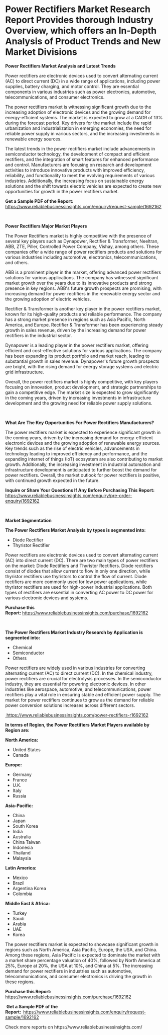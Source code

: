 <p><h1>Power Rectifiers Market Research Report Provides thorough Industry Overview, which offers an In-Depth Analysis of Product Trends and New Market Divisions</h1></p><p><strong>Power Rectifiers Market Analysis and Latest Trends</strong></p>
<p><p>Power rectifiers are electronic devices used to convert alternating current (AC) to direct current (DC) in a wide range of applications, including power supplies, battery charging, and motor control. They are essential components in various industries such as power electronics, automotive, telecommunications, and consumer electronics.</p><p>The power rectifiers market is witnessing significant growth due to the increasing adoption of electronic devices and the growing demand for energy-efficient systems. The market is expected to grow at a CAGR of 13% during the forecast period. Key drivers for the market include the rapid urbanization and industrialization in emerging economies, the need for reliable power supply in various sectors, and the increasing investments in renewable energy sources.</p><p>The latest trends in the power rectifiers market include advancements in semiconductor technology, the development of compact and efficient rectifiers, and the integration of smart features for enhanced performance and control. Manufacturers are focusing on research and development activities to introduce innovative products with improved efficiency, reliability, and functionality to meet the evolving requirements of various industries. Additionally, the increasing focus on sustainable energy solutions and the shift towards electric vehicles are expected to create new opportunities for growth in the power rectifiers market.</p></p>
<p><strong>Get a Sample PDF of the Report:&nbsp;</strong> <a href="https://www.reliablebusinessinsights.com/enquiry/request-sample/1692162">https://www.reliablebusinessinsights.com/enquiry/request-sample/1692162</a></p>
<p>&nbsp;</p>
<p><strong>Power Rectifiers Major Market Players</strong></p>
<p><p>The Power Rectifiers market is highly competitive with the presence of several key players such as Dynapower, Rectifier & Transformer, Neeltran, ABB, ZTE, Piller, Controlled Power Company, Vishay, among others. These companies offer a wide range of power rectifiers products and solutions for various industries including automotive, electronics, telecommunications, and others.</p><p>ABB is a prominent player in the market, offering advanced power rectifiers solutions for various applications. The company has witnessed significant market growth over the years due to its innovative products and strong presence in key regions. ABB's future growth prospects are promising, with increasing demand for power rectifiers in the renewable energy sector and the growing adoption of electric vehicles.</p><p>Rectifier & Transformer is another key player in the power rectifiers market, known for its high-quality products and reliable performance. The company has a strong market presence in regions such as Asia Pacific, North America, and Europe. Rectifier & Transformer has been experiencing steady growth in sales revenue, driven by the increasing demand for power rectifiers in the industrial sector.</p><p>Dynapower is a leading player in the power rectifiers market, offering efficient and cost-effective solutions for various applications. The company has been expanding its product portfolio and market reach, leading to substantial growth in sales revenue. Dynapower's future growth prospects are bright, with the rising demand for energy storage systems and electric grid infrastructure.</p><p>Overall, the power rectifiers market is highly competitive, with key players focusing on innovation, product development, and strategic partnerships to gain a competitive edge. The market size is expected to grow significantly in the coming years, driven by increasing investments in infrastructure development and the growing need for reliable power supply solutions.</p></p>
<p>&nbsp;</p>
<p><strong>What Are The Key Opportunities For Power Rectifiers Manufacturers?</strong></p>
<p><p>The power rectifiers market is expected to experience significant growth in the coming years, driven by the increasing demand for energy-efficient electronic devices and the growing adoption of renewable energy sources. Key trends such as the rise of electric vehicles, advancements in technology leading to improved efficiency and performance, and the expanding internet of things (IoT) ecosystem are also contributing to market growth. Additionally, the increasing investment in industrial automation and infrastructure development is anticipated to further boost the demand for power rectifiers. Overall, the market outlook for power rectifiers is positive, with continued growth expected in the future.</p></p>
<p><strong>Inquire or Share Your Questions If Any Before Purchasing This Report:</strong> <a href="https://www.reliablebusinessinsights.com/enquiry/pre-order-enquiry/1692162">https://www.reliablebusinessinsights.com/enquiry/pre-order-enquiry/1692162</a></p>
<p>&nbsp;</p>
<p><strong>Market Segmentation</strong></p>
<p><strong>The Power Rectifiers Market Analysis by types is segmented into:</strong></p>
<p><ul><li>Diode Rectifier</li><li>Thyristor Rectifier</li></ul></p>
<p><p>Power rectifiers are electronic devices used to convert alternating current (AC) into direct current (DC). There are two main types of power rectifiers on the market: Diode Rectifiers and Thyristor Rectifiers. Diode rectifiers consist of diodes that allow current to flow in only one direction, while thyristor rectifiers use thyristors to control the flow of current. Diode rectifiers are more commonly used for low power applications, while thyristor rectifiers are used for high-power industrial applications. Both types of rectifiers are essential in converting AC power to DC power for various electronic devices and systems.</p></p>
<p><strong>Purchase this Report:&nbsp;</strong><a href="https://www.reliablebusinessinsights.com/purchase/1692162">https://www.reliablebusinessinsights.com/purchase/1692162</a></p>
<p>&nbsp;</p>
<p><strong>The Power Rectifiers Market Industry Research by Application is segmented into:</strong></p>
<p><ul><li>Chemical</li><li>Semiconductor</li><li>Others</li></ul></p>
<p><p>Power rectifiers are widely used in various industries for converting alternating current (AC) to direct current (DC). In the chemical industry, power rectifiers are crucial for electrolysis processes. In the semiconductor industry, they are essential for powering electronic devices. In other industries like aerospace, automotive, and telecommunications, power rectifiers play a vital role in ensuring stable and efficient power supply. The market for power rectifiers continues to grow as the demand for reliable power conversion solutions increases across different sectors.</p></p>
<p><a href="https://www.reliablebusinessinsights.com/power-rectifiers-r1692162">&nbsp;https://www.reliablebusinessinsights.com/power-rectifiers-r1692162</a></p>
<p><strong>In terms of Region, the Power Rectifiers Market Players available by Region are:</strong></p>
<p>
    <p> <strong> North America: </strong>
        <ul>
            <li>United States</li>
            <li>Canada</li>
        </ul>
        </p> 
    <p> <strong> Europe: </strong>
        <ul>
            <li>Germany</li>
            <li>France</li>
            <li>U.K.</li>
            <li>Italy</li>
            <li>Russia</li>
        </ul>
        </p> 
    <p> <strong> Asia-Pacific: </strong>
        <ul>
            <li>China</li>
            <li>Japan</li>
            <li>South Korea</li>
            <li>India</li>
            <li>Australia</li>
            <li>China Taiwan</li>
            <li>Indonesia</li>
            <li>Thailand</li>
            <li>Malaysia</li>
        </ul>
        </p> 
    <p> <strong> Latin America: </strong>
        <ul>
            <li>Mexico</li>
            <li>Brazil</li>
            <li>Argentina Korea</li>
            <li>Colombia</li>
        </ul>
        </p> 
    <p> <strong> Middle East & Africa: </strong>
        <ul>
            <li>Turkey</li>
            <li>Saudi</li>
            <li>Arabia</li>
            <li>UAE</li>
            <li>Korea</li>
        </ul>
    </p>
    </p>
<p><p>The power rectifiers market is expected to showcase significant growth in regions such as North America, Asia Pacific, Europe, the USA, and China. Among these regions, Asia Pacific is expected to dominate the market with a market share percentage valuation of 40%, followed by North America at 25%, Europe at 20%, the USA at 10%, and China at 5%. The increasing demand for power rectifiers in industries such as automotive, telecommunications, and consumer electronics is driving the growth in these regions.</p></p>
<p><strong>Purchase this Report: </strong><a href="https://www.reliablebusinessinsights.com/purchase/1692162">https://www.reliablebusinessinsights.com/purchase/1692162</a></p>
<p>&nbsp;<strong>Get a Sample PDF of the Report:&nbsp;&nbsp;</strong><a href="https://www.reliablebusinessinsights.com/enquiry/request-sample/1692162">https://www.reliablebusinessinsights.com/enquiry/request-sample/1692162</a></p>
<p><strong></strong></p>
<p>Check more reports on https://www.reliablebusinessinsights.com/</p>